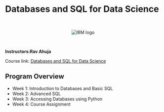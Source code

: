 # Databases and SQL for Data Science

<br>

<p align="center">
 <img src="https://raw.githubusercontent.com/Thomas-George-T/IBM-Data-Science-Professional-Certification/master/ibm.svg" title="IBM logo" alt = "IBM logo" />
</p>

<br>

**Instructors:Rav Ahuja**

Course link: [Databases and SQL for Data Science](https://www.coursera.org/learn/sql-data-science)

## Program Overview
- Week 1: Introduction to Databases and Basic SQL
- Week 2: Advanced SQL
- Week 3: Accessing Databases using Python
- Week 4: Course Assignment
